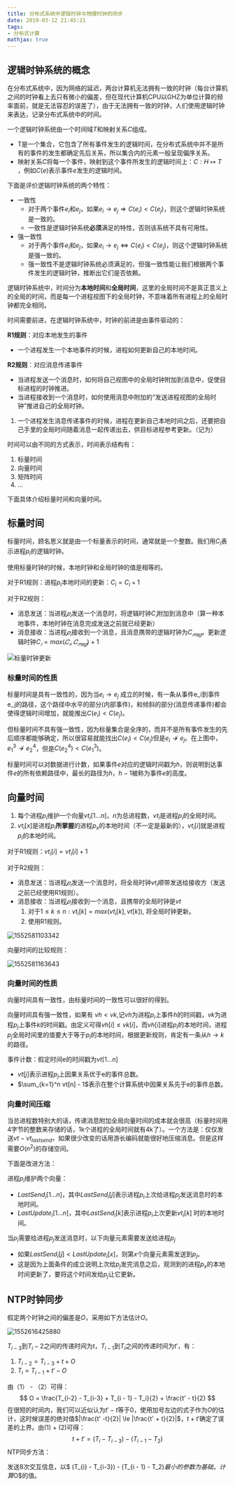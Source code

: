 ```yaml
---
title: 分布式系统中逻辑时钟与物理时钟的同步
date: 2019-03-12 21:45:21
tags:
- 分布式计算
mathjax: true
---
```


## 逻辑时钟系统的概念

在分布式系统中，因为网络的延迟，两台计算机无法拥有一致的时钟（每台计算机之间的时钟看上去只有微小的偏差，但在现代计算机CPU以GHZ为单位计算的频率面前，就是无法容忍的误差了），由于无法拥有一致的时钟，人们使用逻辑时钟来表达，记录分布式系统中的时间。

一个逻辑时钟系统由一个时间域$T$和映射关系$C$组成。

- T是一个集合，它包含了所有事件发生的逻辑时间，在分布式系统中并不是所有的事件的发生都确定先后关系，所以集合内的元素一般呈现偏序关系。
- 映射关系$C​$将每一个事件，映射到这个事件所发生的逻辑时间上：$C: H\longmapsto T​$ ，例如$C(e)​$表示事件$e​$发生的逻辑时间。

下面是评价逻辑时钟系统的两个特性：

- 一致性
  - 对于两个事件$e_i$和$e_j$，如果$e_i \rightarrow e_j \Rightarrow C(e_i) < C(e_j)$，则这个逻辑时钟系统是一致的。
  - 一致性是逻辑时钟系统**必须**满足的特性，否则该系统不具有可用性。
- 强一致性
  - 对于两个事件$e_i$和$e_j$，如果$e_i \rightarrow e_j \Leftrightarrow C(e_i) < C(e_j)$，则这个逻辑时钟系统是强一致的。
  - 强一致性不是逻辑时钟系统必须满足的，但强一致性能让我们根据两个事件发生的逻辑时钟，推断出它们是否依赖。

逻辑时钟系统中，时间分为**本地时间**和**全局时间**，这里的全局时间不是真正意义上的全局的时间，而是每一个进程视图下的全局时钟，不意味着所有进程上的全局时钟都完全相同。

时间需要前进，在逻辑时钟系统中，时钟的前进是由事件驱动的：

**R1规则**：对应本地发生的事件

- 一个进程发生一个本地事件的时候，进程如何更新自己的本地时间。

**R2规则**：对应消息传递事件

- 当进程发送一个消息时，如何将自己视图中的全局时钟附加到消息中，促使目标进程的时钟推进。
- 当进程接收到一个消息时，如何使用消息中附加的“发送进程视图的全局时钟”推进自己的全局时钟。

1. 一个进程发生消息传递事件的时候，进程在更新自己本地时间之后，还要把自己手里的全局时间随着消息一起传递出去，供目标进程参考更新。（记为）

时间可以由不同的方式表示，时间表示结构有：

1. 标量时间
2. 向量时间
3. 矩阵时间
4. ...

下面具体介绍标量时间和向量时间。

## 标量时间

标量时间，顾名思义就是由一个标量表示的时间，通常就是一个整数。我们用$C_i$表示进程$p_i$的逻辑时钟。

使用标量时钟的时候，本地时钟和全局时钟的值是相等的。

对于R1规则：进程$p_i$本地时间的更新：$C_i = C_i + 1$

对于R2规则：

- 消息发送：当进程$𝑝_𝑖$发送一个消息时，将逻辑时钟$C_𝑖$附加到消息中（算一种本地事件，本地时钟在消息完成发送之前就已经更新）
- 消息接收：当进程$𝑝_𝑖$接收到一个消息，且消息携带的逻辑时钟为$C_{𝑚𝑠𝑔}$，更新逻辑时钟$C_𝑖=max⁡(𝐶_𝑖,  𝐶_{𝑚𝑠𝑔})+1$

![标量时钟更新](/分布式系统中逻辑时钟与物理时钟的同步/标量时间.png)

### 标量时间的性质

标量时间是具有一致性的，因为当$e_i \rightarrow e_j$ 成立的时候，有一条从事件e_i到事件e_j的路径，这个路径中水平的部分(内部事件)，和倾斜的部分(消息传递事件)都会使得逻辑时间增加，就能推出$C(e_i) < C(e_j)$。

但标量时间不具有强一致性，因为标量集合是全序的，而并不是所有事件发生的先后顺序都能够确定，所以很容易就能找出$C(e_i) < C(e_j)$但是$e_i \nrightarrow e_j$。在上图中，$e_1^3 \nrightarrow e_2^4$，但是$C(e_2^4)  < C(e_1^3)$。

标量时间可以对数据进行计数，如果事件$e$对应的逻辑时间戳为$h$，则说明到达事件$e$的所有依赖路径中，最长的路径为$h$，$h-1$被称为事件$e$的高度。

## 向量时间

1. 每个进程$p_i$维护一个向量$vt_i[1...n]$，$n$为总进程数，$vt_i$是进程$p_i$的全局时间。
2. $vt_i[x]$是进程$p_i$**所掌握**的进程$p_x$的本地时间（不一定是最新的），$vt_i[i]$就是进程$p_i$的本地时间。

对于R1规则：$vt_i[i] = vt_i[i] + 1$

对于R2规则：

- 消息发送：当进程$𝑝_𝑖$发送一个消息时，将全局时钟$vt_i$顺带发送给接收方（发送之前已经使用R1规则）。
- 消息接收：当进程$𝑝_𝑖$接收到一个消息，且携带的全局时钟是$vt$
  1. 对于$1 \le k \le n : vt_i[k] = max(vt_i[k], vt[k])$, 将全局时钟更新。
  2. 使用R1规则。

![1552581103342](\分布式系统中逻辑时钟与物理时钟的同步\向量时间.png)

向量时间的比较规则：

![1552581163643](\分布式系统中逻辑时钟与物理时钟的同步\向量时间比较规则.png)

### 向量时间的性质

向量时间具有一致性，由标量时间的一致性可以很好的得到。

向量时间具有强一致性，如果有 $vh < vk$,记$vh$为进程$p_i$上事件$h$的时间戳，$vk$为进程$p_j$上事件$k$的时间戳。由定义可得$vh[i] \le vk[i]$，而$vh[i]$进程$p_i$的本地时间，进程$p_j$全局时间里的值要大于等于$p_i$的本地时间，根据更新规则，肯定有一条从$h \rightarrow k$的路径。

事件计数：假定时间e的时间戳为$vt[1...n]$

- $vt[j]$表示进程$p_j$上因果关系优于e的事件总数。
- $\sum_{k=1}^n vt[n] - 1$表示在整个计算系统中因果关系先于e的事件总数。

### 向量时间压缩

 当总进程数特别大的话，传递消息附加全局向量时间的成本就会很高（标量时间用4字节的整数来存储的话，1k个进程的全局时间就有4k了）。一个方法是：仅仅发送$vt - vt_{lastsend}$，如果很少改变的话用游长编码就能很好地压缩消息。但是这样需要$O(n^2)$的存储空间。

下面是改进方法：

进程$p_i$维护两个向量：

- $LastSend_i[1...n]$，其中$LastSend_i[j]$表示进程$p_i$上次给进程$p_j$发送消息时的本地时间。
- $LastUpdate_i[1...n]$，其中$LastSend_i[k]$表示进程$p_i$上次更新$vt_i[k]$ 时的本地时间。

当$p_i$需要给进程$p_j$发送消息时，以下向量元素需要发送给进程$p_j$

- 如果$LastSend_i [j]<LastUpdate_i [x]$，则第$x$个向量元素需发送到$p_j$。 
- 这是因为上面条件的成立说明上次给$p_j$发完消息之后，观测到的进程$p_x$的本地时间更新了，要将这个时间发给$p_j$让它更新。

## NTP时钟同步

假定两个时钟之间的偏差是$O$，采用如下方法估计$O$。

![1552616425880](F:\blog_src\source\_posts\分布式系统中逻辑时钟与物理时钟的同步\NTP.png)

$T_{i-3}$到$T_i-2$之间的传递时间为$t$，$T_{i-1}$到$T_i$之间的传递时间为$t'$，有：

1. $T_{i-2} = T_{i-3} + t + O$
2. $T_{i} = T_{i-1} + t' - O$

由（1） - （2）可得：
$$
O = \frac{T_{i-2} - T_{i-3} + T_{i - 1} - T_i}{2} + \frac{t' - t}{2}
$$
在很短的时间内，我们可以近似认为$t' - t$等于0，使用加号左边的式子作为$O$的估计，这时候误差的绝对值$|\frac{t' -t}{2}| \le |\frac{t' + t}{2}|$，$t + t'$确定了误差的上界。由(1) + (2)可得：
$$
t + t' = (T_{i} - T_{i-3}) - (T_{i - 1} - T_2)
$$
NTP同步方法：

发送8次交互信息，以$ (T_{i} - T_{i-3}) - (T_{i - 1} - T_2)$最小的参数为基础，计算$O$的值。